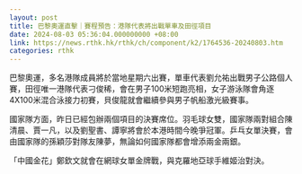 ```yaml
---
layout: post
title: 巴黎奧運直擊｜賽程預告：港隊代表將出戰單車及田徑項目
date: 2024-08-03 05:36:04.000000000 +08:00
link: https://news.rthk.hk/rthk/ch/component/k2/1764536-20240803.htm
categories: rthk
---
```


巴黎奧運，多名港隊成員將於當地星期六出賽，單車代表劉允祐出戰男子公路個人賽，田徑唯一港隊代表刁俊稀，會在男子100米短跑亮相，女子游泳隊會角逐4X100米混合泳接力初賽，貝俊龍就會繼續參與男子帆船激光級賽事。

國家隊方面，昨日已經包辦兩個項目的決賽席位。羽毛球女雙，國家隊兩對組合陳清晨、賈一凡，以及劉聖書、譚寧將會於本港時間今晚爭冠軍。乒乓女單決賽，會由國家隊的孫穎莎對隊友陳夢，無論如何國家隊都會增添兩金兩銀。

「中國金花」鄭欽文就會在網球女單金牌戰，與克羅地亞球手維姬治對決。
